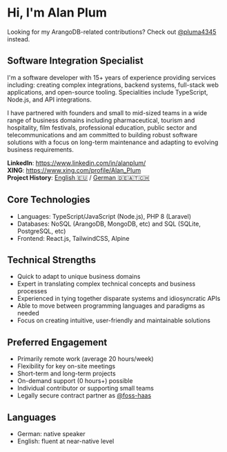 # Hi, I'm Alan Plum

Looking for my ArangoDB-related contributions? Check out [@pluma4345](https://github.com/pluma4345) instead.

## Software Integration Specialist

I'm a software developer with 15+ years of experience providing services including:
creating complex integrations, backend systems, full-stack web applications, and open-source tooling.
Specialities include TypeScript, Node.js, and API integrations.

I have partnered with founders and small to mid-sized teams in a wide range of business domains including pharmaceutical, tourism and hospitality, film festivals, professional education, public sector and telecommunications and am committed to building robust software solutions with a focus on long-term maintenance and adapting to evolving business requirements.

**LinkedIn**: https://www.linkedin.com/in/alanplum/<br/>
**XING**: https://www.xing.com/profile/Alan_Plum<br/>
**Project History**: [English :eu:](https://www.gulp.de/gulp2/g/spezialisten/resume/alan.plum) / [German :de::austria::switzerland:](https://www.gulp.de/gulp2/g/spezialisten/profil/alan.plum)

## Core Technologies

*	Languages: TypeScript/JavaScript (Node.js), PHP 8 (Laravel)
*	Databases: NoSQL (ArangoDB, MongoDB, etc) and SQL (SQLite, PostgreSQL, etc)
*	Frontend: React.js, TailwindCSS, Alpine

## Technical Strengths

*	Quick to adapt to unique business domains
*	Expert in translating complex technical concepts and business processes
*	Experienced in tying together disparate systems and idiosyncratic APIs
*	Able to move between programming languages and paradigms as needed
*	Focus on creating intuitive, user-friendly and maintainable solutions

## Preferred Engagement

*	Primarily remote work (average 20 hours/week)
*	Flexibility for key on-site meetings
*	Short-term and long-term projects
*	On-demand support (0 hours+) possible
*	Individual contributor or supporting small teams
*	Legally secure contract partner as [@foss-haas](https://github.com/foss-haas)

## Languages

*	German: native speaker
*	English: fluent at near-native level
